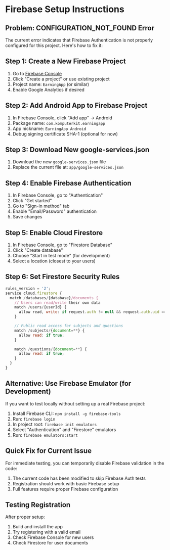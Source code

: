 # Firebase Setup Instructions

## Problem: CONFIGURATION_NOT_FOUND Error

The current error indicates that Firebase Authentication is not properly configured for this project. Here's how to fix it:

## Step 1: Create a New Firebase Project

1. Go to [Firebase Console](https://console.firebase.google.com/)
2. Click "Create a project" or use existing project
3. Project name: `EarningApp` (or similar)
4. Enable Google Analytics if desired

## Step 2: Add Android App to Firebase Project

1. In Firebase Console, click "Add app" → Android
2. Package name: `com.komputerkit.earningapp`
3. App nickname: `EarningApp Android`
4. Debug signing certificate SHA-1 (optional for now)

## Step 3: Download New google-services.json

1. Download the new `google-services.json` file
2. Replace the current file at: `app/google-services.json`

## Step 4: Enable Firebase Authentication

1. In Firebase Console, go to "Authentication"
2. Click "Get started"
3. Go to "Sign-in method" tab
4. Enable "Email/Password" authentication
5. Save changes

## Step 5: Enable Cloud Firestore

1. In Firebase Console, go to "Firestore Database"
2. Click "Create database"
3. Choose "Start in test mode" (for development)
4. Select a location (closest to your users)

## Step 6: Set Firestore Security Rules

```javascript
rules_version = '2';
service cloud.firestore {
  match /databases/{database}/documents {
    // Users can read/write their own data
    match /users/{userId} {
      allow read, write: if request.auth != null && request.auth.uid == userId;
    }

    // Public read access for subjects and questions
    match /subjects/{document=**} {
      allow read: if true;
    }

    match /questions/{document=**} {
      allow read: if true;
    }
  }
}
```

## Alternative: Use Firebase Emulator (for Development)

If you want to test locally without setting up a real Firebase project:

1. Install Firebase CLI: `npm install -g firebase-tools`
2. Run: `firebase login`
3. In project root: `firebase init emulators`
4. Select "Authentication" and "Firestore" emulators
5. Run: `firebase emulators:start`

## Quick Fix for Current Issue

For immediate testing, you can temporarily disable Firebase validation in the code:

1. The current code has been modified to skip Firebase Auth tests
2. Registration should work with basic Firebase setup
3. Full features require proper Firebase configuration

## Testing Registration

After proper setup:

1. Build and install the app
2. Try registering with a valid email
3. Check Firebase Console for new users
4. Check Firestore for user documents
